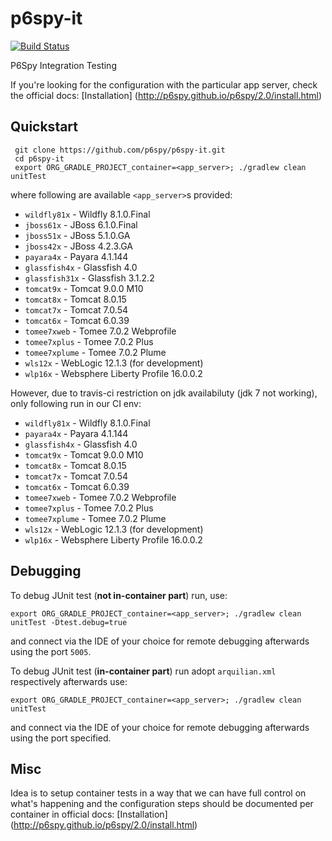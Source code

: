 p6spy-it
========

[![Build Status](https://secure.travis-ci.org/p6spy/p6spy-it.png?branch=master)](http://travis-ci.org/p6spy/p6spy-it)

P6Spy Integration Testing

If you're looking for the configuration with the particular app server, check the official docs: [Installation] (http://p6spy.github.io/p6spy/2.0/install.html)

Quickstart
----------

     git clone https://github.com/p6spy/p6spy-it.git
     cd p6spy-it
     export ORG_GRADLE_PROJECT_container=<app_server>; ./gradlew clean unitTest

where following are available `<app_server>`s provided:
  * `wildfly81x` - Wildfly 8.1.0.Final
  * `jboss61x` - JBoss 6.1.0.Final
  * `jboss51x` - JBoss 5.1.0.GA
  * `jboss42x` - JBoss 4.2.3.GA
  * `payara4x` - Payara 4.1.144
  * `glassfish4x` - Glassfish 4.0
  * `glassfish31x` - Glassfish 3.1.2.2
  * `tomcat9x` - Tomcat 9.0.0 M10
  * `tomcat8x` - Tomcat 8.0.15
  * `tomcat7x` - Tomcat 7.0.54
  * `tomcat6x` - Tomcat 6.0.39
  * `tomee7xweb` - Tomee 7.0.2 Webprofile
  * `tomee7xplus` - Tomee 7.0.2 Plus
  * `tomee7xplume` - Tomee 7.0.2 Plume
  * `wls12x` - WebLogic 12.1.3 (for development)
  * `wlp16x` - Websphere Liberty Profile 16.0.0.2

However, due to travis-ci restriction on jdk availabiluty (jdk 7 not working), only following run in our CI env:
  * `wildfly81x` - Wildfly 8.1.0.Final
  * `payara4x` - Payara 4.1.144
  * `glassfish4x` - Glassfish 4.0
  * `tomcat9x` - Tomcat 9.0.0 M10
  * `tomcat8x` - Tomcat 8.0.15
  * `tomcat7x` - Tomcat 7.0.54
  * `tomcat6x` - Tomcat 6.0.39
  * `tomee7xweb` - Tomee 7.0.2 Webprofile
  * `tomee7xplus` - Tomee 7.0.2 Plus
  * `tomee7xplume` - Tomee 7.0.2 Plume
  * `wls12x` - WebLogic 12.1.3 (for development)
  * `wlp16x` - Websphere Liberty Profile 16.0.0.2

Debugging
---------

To debug JUnit test (**not in-container part**) run, use:

	export ORG_GRADLE_PROJECT_container=<app_server>; ./gradlew clean unitTest -Dtest.debug=true

and connect via the IDE of your choice for remote debugging afterwards using the port `5005`.


To debug JUnit test (**in-container part**) run adopt `arquilian.xml` respectively afterwards use:

	export ORG_GRADLE_PROJECT_container=<app_server>; ./gradlew clean unitTest

and connect via the IDE of your choice for remote debugging afterwards using the port specified.

Misc
----

Idea is to setup container tests in a way that we can have full control on what's happening and the configuration steps should be documented per container in official docs: [Installation] (http://p6spy.github.io/p6spy/2.0/install.html)
